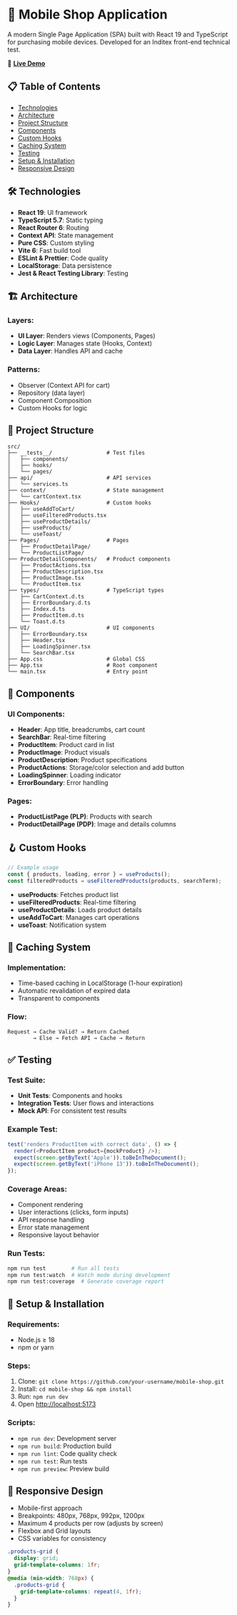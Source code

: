 # 📱 Mobile Shop Application

A modern Single Page Application (SPA) built with React 19 and TypeScript for purchasing mobile devices. Developed for an Inditex front-end technical test.

🔗 **[Live Demo](https://inditex-test-eta.vercel.app/)**

## 📋 Table of Contents

- [Technologies](#-technologies)
- [Architecture](#-architecture)
- [Project Structure](#-project-structure)
- [Components](#-components)
- [Custom Hooks](#-custom-hooks)
- [Caching System](#-caching-system)
- [Testing](#-testing)
- [Setup & Installation](#-setup--installation)
- [Responsive Design](#-responsive-design)

## 🛠 Technologies

- **React 19**: UI framework
- **TypeScript 5.7**: Static typing
- **React Router 6**: Routing
- **Context API**: State management
- **Pure CSS**: Custom styling
- **Vite 6**: Fast build tool
- **ESLint & Prettier**: Code quality
- **LocalStorage**: Data persistence
- **Jest & React Testing Library**: Testing

## 🏗 Architecture

### Layers:

- **UI Layer**: Renders views (Components, Pages)
- **Logic Layer**: Manages state (Hooks, Context)
- **Data Layer**: Handles API and cache

### Patterns:

- Observer (Context API for cart)
- Repository (data layer)
- Component Composition
- Custom Hooks for logic

## 📂 Project Structure

```
src/
├── __tests__/                 # Test files
│   ├── components/
│   ├── hooks/
│   └── pages/
├── api/                       # API services
│   └── services.ts
├── context/                   # State management
│   └── cartContext.tsx
├── Hooks/                     # Custom hooks
│   ├── useAddToCart/
│   ├── useFilteredProducts.tsx
│   ├── useProductDetails/
│   ├── useProducts/
│   └── useToast/
├── Pages/                     # Pages
│   ├── ProductDetailPage/
│   └── ProductListPage/
├── ProductDetailComponents/   # Product components
│   ├── ProductActions.tsx
│   ├── ProductDescription.tsx
│   ├── ProductImage.tsx
│   └── ProductItem.tsx
├── types/                     # TypeScript types
│   ├── CartContext.d.ts
│   ├── ErrorBoundary.d.ts
│   ├── Index.d.ts
│   ├── ProductItem.d.ts
│   └── Toast.d.ts
├── UI/                        # UI components
│   ├── ErrorBoundary.tsx
│   ├── Header.tsx
│   ├── LoadingSpinner.tsx
│   └── SearchBar.tsx
├── App.css                    # Global CSS
├── App.tsx                    # Root component
└── main.tsx                   # Entry point
```

## 🧩 Components

### UI Components:

- **Header**: App title, breadcrumbs, cart count
- **SearchBar**: Real-time filtering
- **ProductItem**: Product card in list
- **ProductImage**: Product visuals
- **ProductDescription**: Product specifications
- **ProductActions**: Storage/color selection and add button
- **LoadingSpinner**: Loading indicator
- **ErrorBoundary**: Error handling

### Pages:

- **ProductListPage (PLP)**: Products with search
- **ProductDetailPage (PDP)**: Image and details columns

## 🪝 Custom Hooks

```typescript
// Example usage
const { products, loading, error } = useProducts();
const filteredProducts = useFilteredProducts(products, searchTerm);
```

- **useProducts**: Fetches product list
- **useFilteredProducts**: Real-time filtering
- **useProductDetails**: Loads product details
- **useAddToCart**: Manages cart operations
- **useToast**: Notification system

## 💾 Caching System

### Implementation:

- Time-based caching in LocalStorage (1-hour expiration)
- Automatic revalidation of expired data
- Transparent to components

### Flow:

```
Request → Cache Valid? → Return Cached
        → Else → Fetch API → Cache → Return
```

## ✅ Testing

### Test Suite:

- **Unit Tests**: Components and hooks
- **Integration Tests**: User flows and interactions
- **Mock API**: For consistent test results

### Example Test:

```typescript
test('renders ProductItem with correct data', () => {
  render(<ProductItem product={mockProduct} />);
  expect(screen.getByText('Apple')).toBeInTheDocument();
  expect(screen.getByText('iPhone 13')).toBeInTheDocument();
});
```

### Coverage Areas:

- Component rendering
- User interactions (clicks, form inputs)
- API response handling
- Error state management
- Responsive layout behavior

### Run Tests:

```bash
npm run test        # Run all tests
npm run test:watch  # Watch mode during development
npm run test:coverage  # Generate coverage report
```

## 🚀 Setup & Installation

### Requirements:

- Node.js ≥ 18
- npm or yarn

### Steps:

1. Clone: `git clone https://github.com/your-username/mobile-shop.git`
2. Install: `cd mobile-shop && npm install`
3. Run: `npm run dev`
4. Open [http://localhost:5173](http://localhost:5173)

### Scripts:

- `npm run dev`: Development server
- `npm run build`: Production build
- `npm run lint`: Code quality check
- `npm run test`: Run tests
- `npm run preview`: Preview build

## 📱 Responsive Design

- Mobile-first approach
- Breakpoints: 480px, 768px, 992px, 1200px
- Maximum 4 products per row (adjusts by screen)
- Flexbox and Grid layouts
- CSS variables for consistency

```css
.products-grid {
  display: grid;
  grid-template-columns: 1fr;
}
@media (min-width: 768px) {
  .products-grid {
    grid-template-columns: repeat(4, 1fr);
  }
}
```
